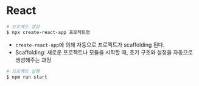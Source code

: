 # React

```bash
# 프로젝트 생성
$ npx create-react-app 프로젝트명
```

- `create-react-app`에 의해 자동으로 프로젝트가 scaffolding 된다.
- Scaffolding: 새로운 프로젝트나 모듈을 시작할 때, 초기 구조와 설정을 자동으로 생성해주는 과정

```bash
# 프로젝트 실행
$ npm run start
```
